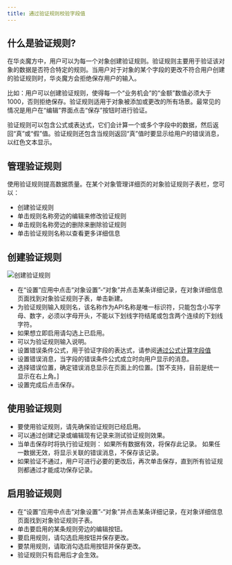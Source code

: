 ```yaml
---
title: 通过验证规则校验字段值
---
```


## 什么是验证规则?

在华炎魔方中，用户可以为每一个对象创建验证规则。验证规则主要用于验证该对象的数据是否符合特定的规则。当用户对于对象的某个字段的更改不符合用户创建的验证规则时，华炎魔方会拒绝保存用户的输入。

比如：用户可以创建验证规则，使得每一个“业务机会”的“金额”数值必须大于1000，否则拒绝保存。验证规则适用于对象被添加或更改的所有场景。最常见的情况是用户在“编辑”界面点击“保存”按钮时进行验证。

验证规则可以包含公式或表达式，它们会计算一个或多个字段中的数据，然后返回“真”或“假”值。验证规则还包含当规则返回“真”值时要显示给用户的错误消息，以红色文本显示。

## 管理验证规则

使用验证规则提高数据质量。在某个对象管理详细页的对象验证规则子表栏，您可以：
- 创建验证规则
- 单击规则名称旁边的编辑来修改验证规则
- 单击规则名称旁边的删除来删除验证规则
- 单击验证规则名称以查看更多详细信息

## 创建验证规则

![创建验证规则](/assets/help/validation_rules/创建验证规则.png)

- 在“设置”应用中点击“对象设置”-“对象”并点击某条详细记录，在对象详细信息页面找到对象验证规则子表，单击新建。
- 为验证规则输入规则名，该名称作为API名称是唯一标识符，只能包含小写字母、数字，必须以字母开头，不能以下划线字符结尾或包含两个连续的下划线字符。
- 如果想立即启用请勾选上已启用。
- 可以为验证规则输入说明。
- 设置错误条件公式，用于验证字段的表达式，请参阅[通过公式计算字段值](url)
- 设置错误消息，当字段的错误条件公式成立时向用户显示的消息。
- 选择错误位置，确定错误消息显示在页面上的位置。[暂不支持，目前是统一显示在右上角。]
- 设置完成后点击保存。

## 使用验证规则

- 要使用验证规则，请先确保验证规则已经启用。
- 可以通过创建记录或编辑现有记录来测试验证规则效果。
- 当单击保存时将执行验证规则：
      如果所有数据有效，将保存此记录。
      如果任一数据无效，将显示关联的错误消息，不保存该记录。
- 如果验证不通过，用户可进行必要的更改后，再次单击保存，直到所有验证规则都通过才能成功保存记录。

## 启用验证规则

 - 在“设置”应用中点击“对象设置”-“对象”并点击某条详细记录，在对象详细信息页面找到对象验证规则子表。
 - 单击要启用的某条规则旁边的编辑按钮。
 - 要启用规则，请勾选启用按钮并保存更改。
 - 要禁用规则，请取消勾选启用按钮并保存更改。
 - 验证规则只有启用后才会生效。
